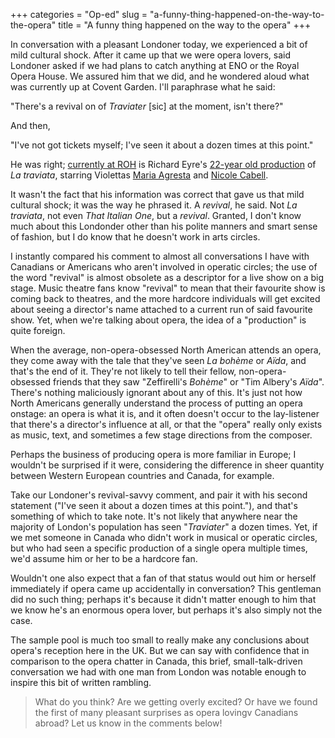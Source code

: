 +++
categories = "Op-ed"
slug = "a-funny-thing-happened-on-the-way-to-the-opera"
title = "A funny thing happened on the way to the opera"
+++

In conversation with a pleasant Londoner today, we experienced a bit of mild cultural shock. After it came up that we were opera lovers, said Londoner asked if we had plans to catch anything at ENO or the Royal Opera House. We assured him that we did, and he wondered aloud what was currently up at Covent Garden. I'll paraphrase what he said:

"There's a revival on of *Traviater* [sic] at the moment, isn't there?"

And then,

"I've not got tickets myself; I've seen it about a dozen times at this point."

He was right; [currently at ROH](http://www.roh.org.uk/productions/la-traviata-by-richard-eyre) is Richard Eyre's [22-year old production](http://seenandheard-international.com/2015/05/richard-eyres-traviata-celebrates-21st-birthday/) of *La traviata*, starring Violettas [Maria Agresta](/scene/people/maria-agresta/) and [Nicole Cabell](/talking-with-singers-nicole-cabell/).

It wasn't the fact that his information was correct that gave us that mild cultural shock; it was the way he phrased it. A *revival*, he said. Not *La traviata*, not even *That Italian One*, but a *revival*. Granted, I don't know much about this Londonder other than his polite manners and smart sense of fashion, but I do know that he doesn't work in arts circles. 

I instantly compared his comment to almost all conversations I have with Canadians or Americans who aren't involved in operatic circles; the use of the word "revival" is almost obsolete as a descriptor for a live show on a big stage. Music theatre fans know "revival" to mean that their favourite show is coming back to theatres, and the more hardcore individuals will get excited about seeing a director's name attached to a current run of said favourite show. Yet, when we're talking about opera, the idea of a "production" is quite foreign.

When the average, non-opera-obsessed North American attends an opera, they come away with the tale that they've seen *La bohème* or *Aïda*, and that's the end of it. They're not likely to tell their fellow, non-opera-obsessed friends that they saw "Zeffirelli's *Bohème*" or "Tim Albery's *Aïda*". There's nothing maliciously ignorant about any of this. It's just not how North Americans generally understand the process of putting an opera onstage: an opera is what it is, and it often doesn't occur to the lay-listener that there's a director's influence at all, or that the "opera" really only exists as music, text, and sometimes a few stage directions from the composer.

Perhaps the business of producing opera is more familiar in Europe; I wouldn't be surprised if it were, considering the difference in sheer quantity between Western European countries and Canada, for example.

Take our Londoner's revival-savvy comment, and pair it with his second statement ("I've seen it about a dozen times at this point."), and that's something of which to take note. It's not likely that anywhere near the majority of London's population has seen "*Traviater*" a dozen times. Yet, if we met someone in Canada who didn't work in musical or operatic circles, but who had seen a specific production of a single opera multiple times, we'd assume him or her to be a hardcore fan. 

Wouldn't one also expect that a fan of that status would out him or herself immediately if opera came up accidentally in conversation? This gentleman did no such thing; perhaps it's because it didn't matter enough to him that we know he's an enormous opera lover, but perhaps it's also simply not the case.

The sample pool is much too small to really make any conclusions about opera's reception here in the UK. But we can say with confidence that in comparison to the opera chatter in Canada, this brief, small-talk-driven conversation we had with one man from London was notable enough to inspire this bit of written rambling.

>What do you think? Are we getting overly excited? Or have we found the first of many pleasant surprises as opera lovingv Canadians abroad? Let us know in the comments below!
